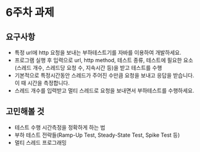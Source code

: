 # 6주차 과제
## 요구사항
- 특정 url에 http 요청을 보내는 부하테스트기를 자바를 이용하여 개발하세요.
- 프로그램 실행 후 입력으로 url, http method, 테스트 종류, 테스트에 필요한 요소(스레드 개수, 스레드당 요청 수, 지속시간 등)을 받고 테스트를 수행
- 기본적으로 특정시간동안 스레드가 주어진 수만큼 요청을 보내고 응답을 받습니다. 이 때 시간을 측정합니다.
- 스레드 개수를 입력받고 멀티 스레드로 요청을 보내면서 부하테스트를 수행하세요.

## 고민해볼 것
- 테스트 수행 시간측정을 정확하게 하는 법
- 부하 테스트 전략들(Ramp-Up Test, Steady-State Test, Spike Test 등)
- 멀티 스레드 프로그래밍

